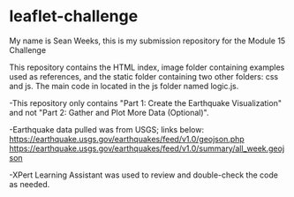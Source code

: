 # leaflet-challenge

My name is Sean Weeks, this is my submission repository for the Module 15 Challenge

This repository contains the HTML index, image folder containing examples used as references, and the static folder containing two other folders: css and js. The main code in located in the js folder named logic.js.

-This repository only contains "Part 1: Create the Earthquake Visualization" and not "Part 2: Gather and Plot More Data (Optional)".

-Earthquake data pulled was from USGS; links below:
https://earthquake.usgs.gov/earthquakes/feed/v1.0/geojson.php
https://earthquake.usgs.gov/earthquakes/feed/v1.0/summary/all_week.geojson

-XPert Learning Assistant was used to review and double-check the code as needed.
